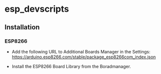 # esp_devscripts

## Installation

### ESP8266
- Add the following URL to Additional Boards Manager in the Settings:
  https://arduino.esp8266.com/stable/package_esp8266com_index.json
  
- Install the ESP8266 Board Library from the Boradmanager.
